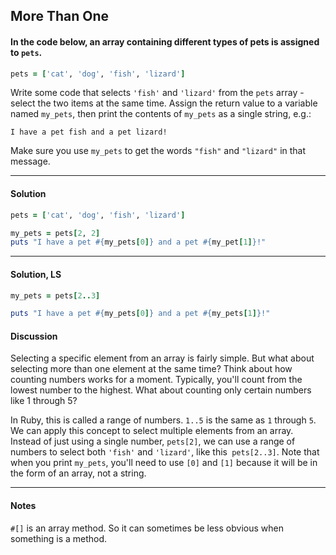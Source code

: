 ## More Than One
#### In the code below, an array containing different types of pets is assigned to `pets`.
```ruby
pets = ['cat', 'dog', 'fish', 'lizard']
```
Write some code that selects `'fish'` and `'lizard'` from the `pets` array - select the two items at the same time. Assign the return value to a variable named `my_pets`, then print the contents of `my_pets` as a single string, e.g.:

`I have a pet fish and a pet lizard!`

Make sure you use `my_pets` to get the words `"fish"` and `"lizard"` in that message.
___
#### Solution
```ruby
pets = ['cat', 'dog', 'fish', 'lizard']

my_pets = pets[2, 2]
puts "I have a pet #{my_pets[0]} and a pet #{my_pet[1]}!"
```
___
#### Solution, LS
```ruby
my_pets = pets[2..3]

puts "I have a pet #{my_pets[0]} and a pet #{my_pets[1]}!"
```
#### Discussion
Selecting a specific element from an array is fairly simple. But what about selecting more than one element at the same time? Think about how counting numbers works for a moment. Typically, you'll count from the lowest number to the highest. What about counting only certain numbers like 1 through 5?

In Ruby, this is called a range of numbers. `1..5` is the same as `1` through `5`. We can apply this concept to select multiple elements from an array. Instead of just using a single number, `pets[2]`, we can use a range of numbers to select both `'fish'` and `'lizard'`, like this` pets[2..3]`. Note that when you print `my_pets`, you'll need to use `[0]` and `[1]` because it will be in the form of an array, not a string.
___
#### Notes
`#[]` is an array method.  So it can sometimes be less obvious when something is a method.
